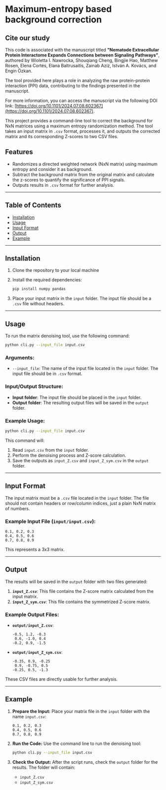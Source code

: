 # Maximum-entropy based background correction

## Cite our study

This code is associated with the manuscript titled **"Nematode Extracellular Protein Interactome Expands Connections between Signaling Pathways"**, authored by Wioletta I. Nawrocka, Shouqiang Cheng, Bingjie Hao, Matthew Rosen, Elena Cortés, Elana Baltrusaitis, Zainab Aziz, István A. Kovács, and Engin Özkan.

The tool provided here plays a role in analyzing the raw protein-protein interaction (PPI) data, contributing to the findings presented in the manuscript.

For more information, you can access the manuscript via the following DOI link: [https://doi.org/10.1101/2024.07.08.602367](https://doi.org/10.1101/2024.07.08.602367).

This project provides a command-line tool to correct the background for NxN matrices using a maximum entropy randomization method. The tool takes an input matrix in `.csv` format, processes it, and outputs the corrected matrix and its corresponding Z-scores to two CSV files.

## Features

- Randomizes a directed weighted network (NxN matrix) using maximum entropy and consider it as background.
- Subtract the background matrix from the original matrix and calculate the z-scores to quantify the significance of PPI signals.
- Outputs results in `.csv` format for further analysis.

---

## Table of Contents
- [Installation](#installation)
- [Usage](#usage)
- [Input Format](#input-format)
- [Output](#output)
- [Example](#example)

---

## Installation

1. Clone the repository to your local machine

2. Install the required dependencies:

   ```bash
   pip install numpy pandas
   ```

3. Place your input matrix in the `input` folder. The input file should be a `.csv` file without headers.

---

## Usage

To run the matrix denoising tool, use the following command:

```bash
python cli.py --input_file input.csv
```

### Arguments:

- `--input_file`: The name of the input file located in the `input` folder. The input file should be in `.csv` format.

### Input/Output Structure:

- **Input folder**: The input file should be placed in the `input` folder.
- **Output folder**: The resulting output files will be saved in the `output` folder.

### Example Usage:

```bash
python cli.py --input_file input.csv
```

This command will:

1. Read `input.csv` from the `input` folder.
2. Perform the denoising process and Z-score calculation.
3. Save the outputs as `input_Z.csv` and `input_Z_sym.csv` in the `output` folder.

---

## Input Format

The input matrix must be a `.csv` file located in the `input` folder. The file should not contain headers or row/column indices, just a plain NxN matrix of numbers.

### Example Input File (`input/input.csv`):

```csv
0.1, 0.2, 0.3
0.4, 0.5, 0.6
0.7, 0.8, 0.9
```

This represents a 3x3 matrix.

---

## Output

The results will be saved in the `output` folder with two files generated:

1. **`input_Z.csv`**: This file contains the Z-score matrix calculated from the input matrix.
2. **`input_Z_sym.csv`**: This file contains the symmetrized Z-score matrix.

### Example Output Files:

- **`output/input_Z.csv`**:

  ```csv
  -0.5, 1.2, -0.3
   0.6, -1.0, 0.4
  -0.2, 0.9, -1.5
  ```

- **`output/input_Z_sym.csv`**:

  ```csv
  -0.35, 0.9, -0.25
   0.9, -0.75, 0.5
  -0.25, 0.5, -1.3
  ```

These CSV files are directly usable for further analysis.

***

## Example

1. **Prepare the Input:**
   Place your matrix file in the `input` folder with the name `input.csv`:

   ```csv
   0.1, 0.2, 0.3
   0.4, 0.5, 0.6
   0.7, 0.8, 0.9
   ```

2. **Run the Code:**
   Use the command line to run the denoising tool:

   ```bash
   python cli.py --input_file input.csv
   ```

3. **Check the Output:**
   After the script runs, check the `output` folder for the results. The folder will contain:

   - `input_Z.csv`
   - `input_Z_sym.csv`
